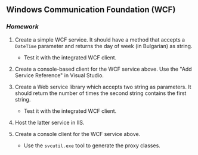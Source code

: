 ## Windows Communication Foundation (WCF)
### _Homework_
1.	Create a simple WCF service. It should have a method that accepts a `DateTime` parameter and returns the day of week (in Bulgarian) as string.
	*	Test it with the integrated WCF client.
	
2.	Create a console-based client for the WCF service above. Use the "Add Service Reference" in Visual Studio.

3.	Create a Web service library which accepts two string as parameters. It should return the number of times the second string contains the first string.
	*	Test it with the integrated WCF client.

4.	Host the latter service in IIS.

5.	Create a console client for the WCF service above.
	*	Use the `svcutil.exe` tool to generate the proxy classes.